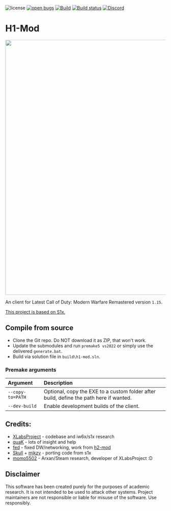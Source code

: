 ![license](https://img.shields.io/github/license/h1-mod/h1-mod.svg)
[![open bugs](https://img.shields.io/github/issues/h1-mod/h1-mod/bug?label=bugs)](https://github.com/h1-mod/h1-mod/issues?q=is%3Aissue+is%3Aopen+label%3Abug)
[![Build](https://github.com/h1-mod/h1-mod/workflows/Build/badge.svg)](https://github.com/h1-mod/h1-mod/actions)
[![Build status](https://ci.appveyor.com/api/projects/status/0sh80kdnsvm53rno?svg=true)](https://ci.appveyor.com/project/h1-mod/h1-mod)
[![Discord](https://img.shields.io/discord/945420505157083208?color=%237289DA&label=members&logo=discord&logoColor=%23FFFFFF)](https://discord.gg/RzzXu5EVnh)

# H1-Mod

<p align="center">
  <img alig src="https://cdn.discordapp.com/attachments/866389597948739594/983104537990692924/splash.png" width="800px"/>
</p>

An client for Latest Call of Duty: Modern Warfare Remastered version `1.15`.

[This project is based on S1x.](https://github.com/XLabsProject/s1x-client)

## Compile from source

- Clone the Git repo. Do NOT download it as ZIP, that won't work.
- Update the submodules and run `premake5 vs2022` or simply use the delivered `generate.bat`.
- Build via solution file in `build\h1-mod.sln`.

### Premake arguments

| Argument                    | Description                                    |
|:----------------------------|:-----------------------------------------------|
| `--copy-to=PATH`            | Optional, copy the EXE to a custom folder after build, define the path here if wanted. |
| `--dev-build`               | Enable development builds of the client. |

## Credits:

- [XLabsProject](https://github.com/XLabsProject) - codebase and iw6x/s1x research
- [quaK](https://github.com/Joelrau) - lots of insight and help
- [fed](https://github.com/fedddddd) - fixed DW/networking, work from [h2-mod](https://github.com/fedddddd/h2-mod)
- [Skull](https://github.com/skkuull) + [mjkzy](https://github.com/mjkzy) - porting code from s1x
- [momo5502](https://github.com/momo5502) - Arxan/Steam research, developer of XLabsProject :D

## Disclaimer

This software has been created purely for the purposes of academic research. It is not intended to be used to attack other systems. Project maintainers are not responsible or liable for misuse of the software. Use responsibly.
